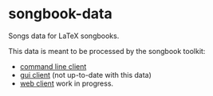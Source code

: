 songbook-data
=============

Songs data for LaTeX songbooks.

This data is meant to be processed by the songbook toolkit:
- [command line client](https://github.com/patacrep/songbook-core/tree/next)
- [gui client](https://github.com/patacrep/songbook-gui/tree/next) (not up-to-date with this data)
- [web client](https://github.com/patacrep/songbook-web/tree/next) work in progress.

